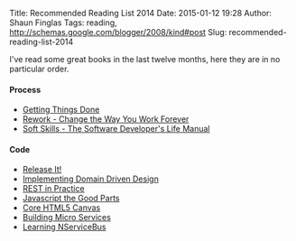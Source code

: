Title: Recommended Reading List 2014
Date: 2015-01-12 19:28
Author: Shaun Finglas
Tags: reading, http://schemas.google.com/blogger/2008/kind#post
Slug: recommended-reading-list-2014

I've read some great books in the last twelve months, here they are in
no particular order.

#### Process

-   [Getting Things
    Done](http://www.amazon.co.uk/Getting-Things-Done-Stress-free-Productivity/dp/0749922648/)
-   [Rework - Change the Way You Work
    Forever](http://www.amazon.co.uk/ReWork-Change-Way-Work-Forever/dp/0091929784)
-   [Soft Skills - The Software Developer's Life
    Manual](http://www.amazon.co.uk/Soft-Skills-software-developers-manual/dp/1617292397)

#### Code

-   [Release
    It!](http://www.amazon.co.uk/Release-It-Production-Ready-Pragmatic-Programmers/dp/0978739213)
-   [Implementing Domain Driven
    Design](http://www.amazon.co.uk/Implementing-Domain-Driven-Design-Vaughn-Vernon/dp/0321834577)
-   [REST in
    Practice](http://www.amazon.co.uk/REST-Practice-Hypermedia-Systems-Architecture/dp/0596805829)
-   [Javascript the Good
    Parts](http://www.amazon.co.uk/JavaScript-Good-Parts-Douglas-Crockford/dp/0596517742)
-   [Core HTML5
    Canvas](http://www.amazon.co.uk/Core-HTML5-Canvas-Animation-Development/dp/0132761610)
-   [Building Micro
    Services](http://www.amazon.co.uk/Building-Microservices-Sam-Newman/dp/1491950358)
-   [Learning
    NServiceBus](http://www.amazon.co.uk/Learning-NServiceBus-David-Boike/dp/1782166343)

</p>

